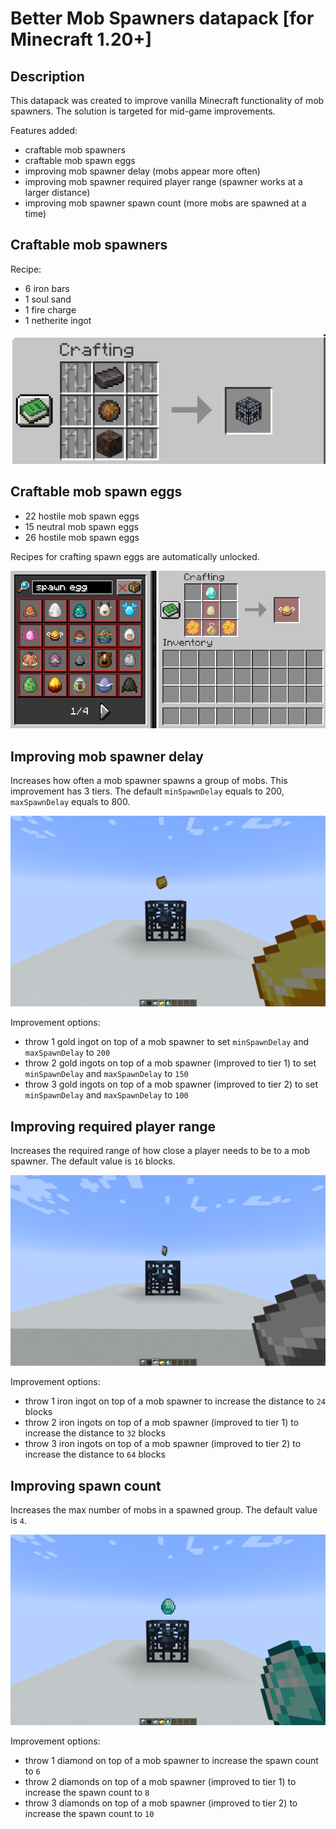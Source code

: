# Better Mob Spawners datapack [for Minecraft 1.20+]

## Description

This datapack was created to improve vanilla Minecraft functionality of mob spawners.
The solution is targeted for mid-game improvements.

Features added:

- craftable mob spawners
- craftable mob spawn eggs
- improving mob spawner delay (mobs appear more often)
- improving mob spawner required player range (spawner works at a larger distance)
- improving mob spawner spawn count (more mobs are spawned at a time)

## Craftable mob spawners

Recipe:

- 6 iron bars
- 1 soul sand
- 1 fire charge
- 1 netherite ingot

![alt text](readme_images/mob_spawner_recipe.png)

## Craftable mob spawn eggs

- 22 hostile mob spawn eggs
- 15 neutral mob spawn eggs
- 26 hostile mob spawn eggs

Recipes for crafting spawn eggs are automatically unlocked.

![alt_text](readme_images/spawn_egg_crafting.png)

## Improving mob spawner delay

Increases how often a mob spawner spawns a group of mobs. This improvement has 3 tiers.
The default `minSpawnDelay` equals to 200, `maxSpawnDelay` equals to 800.

![alt_text](readme_images/improve_delay.png)

Improvement options:

- throw 1 gold ingot on top of a mob spawner to set `minSpawnDelay` and `maxSpawnDelay` to `200`
- throw 2 gold ingots on top of a mob spawner (improved to tier 1) to set `minSpawnDelay` and `maxSpawnDelay` to `150`
- throw 3 gold ingots on top of a mob spawner (improved to tier 2) to set `minSpawnDelay` and `maxSpawnDelay` to `100`

## Improving required player range

Increases the required range of how close a player needs to be to a mob spawner.
The default value is `16` blocks.

![alt_text](readme_images/improve_required_player_range.png)

Improvement options:

- throw 1 iron ingot on top of a mob spawner to increase the distance to `24` blocks
- throw 2 iron ingots on top of a mob spawner (improved to tier 1) to increase the distance to `32` blocks
- throw 3 iron ingots on top of a mob spawner (improved to tier 2) to increase the distance to `64` blocks

## Improving spawn count

Increases the max number of mobs in a spawned group.
The default value is `4`.

![alt_text](readme_images/improve_spawn_count.png)

Improvement options:

- throw 1 diamond on top of a mob spawner to increase the spawn count to `6`
- throw 2 diamonds on top of a mob spawner (improved to tier 1) to increase the spawn count to `8`
- throw 3 diamonds on top of a mob spawner (improved to tier 2) to increase the spawn count to `10`
